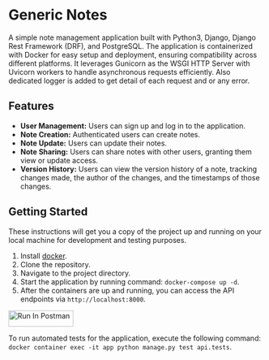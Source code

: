 # Generic Notes

A simple note management application built with Python3, Django, Django Rest Framework (DRF), and PostgreSQL. The application is containerized with Docker for easy setup and deployment, ensuring compatibility across different platforms. It leverages Gunicorn as the WSGI HTTP Server with Uvicorn workers to handle asynchronous requests efficiently. Also dedicated logger is added to get detail of each request and or any error.

## Features

- **User Management:** Users can sign up and log in to the application.
- **Note Creation:** Authenticated users can create notes.
- **Note Update:** Users can update their notes.
- **Note Sharing:** Users can share notes with other users, granting them view or update access.
- **Version History:** Users can view the version history of a note, tracking changes made, the author of the changes, and the timestamps of those changes.

## Getting Started

These instructions will get you a copy of the project up and running on your local machine for development and testing purposes.

1. Install [docker](https://www.docker.com/products/docker-desktop/).
2. Clone the repository.
3. Navigate to the project directory.
4. Start the application by running command: `docker-compose up -d`.
5. After the containers are up and running, you can access the API endpoints via `http://localhost:8000`.

[<img src="https://run.pstmn.io/button.svg" alt="Run In Postman" style="width: 128px; height: 32px;">](https://app.getpostman.com/run-collection/17396704-f5adf0f8-4c30-42ce-9212-ea179f294826?action=collection%2Ffork&source=rip_markdown&collection-url=entityId%3D17396704-f5adf0f8-4c30-42ce-9212-ea179f294826%26entityType%3Dcollection%26workspaceId%3D392b781a-05ab-415b-9eb8-456aca6f3129)

To run automated tests for the application, execute the following command: `docker container exec -it app python manage.py test api.tests`.
